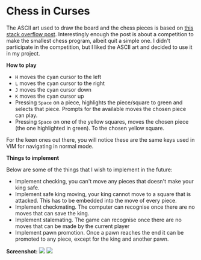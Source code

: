 # Chess in Curses

The ASCII art used to draw the board and the chess pieces is based on [this stack overflow post](https://codegolf.stackexchange.com/questions/54869/ascii-art-chessboard). Interestingly enough the post is about a competition to make the smallest chess program, albeit quit a simple one. I didn't participate in the competition, but I liked the ASCII art and decided to use it in my project.

**How to play**

* `H` moves the cyan cursor to the left
* `L` moves the cyan cursor to the right
* `J` moves the cyan cursor down
* `K` moves the cyan cursor up
* Pressing `Space` on a piece, highlights the piece/square to green and selects that piece. Prompts for the available moves the chosen piece can play.
* Pressing `Space` on one of the yellow squares, moves the chosen piece (the one highlighted in green). To the chosen yellow square.

For the keen ones out there, you will notice these are the same keys used in VIM for navigating in normal mode.

**Things to implement**

Below are some of the things that I wish to implement in the future:

* Implement checking, you can't move any pieces that doesn't make your king safe.
* Implement safe king moving, your king cannot move to a square that is attacked. This has to be embedded into the move of every piece.
* Implement checkmating. The computer can recognise once there are no moves that can save the king.
* Implement stalemating. The game can recognise once there are no moves that can be made by the current player
* Implement pawn promotion. Once a pawn reaches the end it can be promoted to any piece, except for the king and another pawn.

**Screenshot:**
![](/media/bryn/KATE/projects/python/chess_curses/game_play.png)
![](/media/bryn/KATE/projects/python/chess_curses/game_play2.png)
